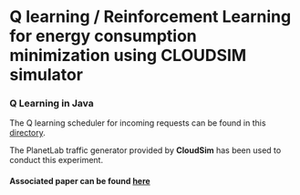 # Q learning / Reinforcement Learning for energy consumption minimization using CLOUDSIM simulator

### Q Learning in Java      

The Q learning scheduler for incoming requests can be found in this [directory](https://github.com/EsratMaria/Reinforcement-Learning_for_Energy_Minimization_Using_CLoudsim/tree/master/examples/org/cloudbus/cloudsim/examples/QLearningScheduler).

The PlanetLab traffic generator provided by **CloudSim** has been used to conduct this experiment.

#### Associated paper can be found [here](https://link.springer.com/article/10.1007/s10586-021-03338-9)
 
